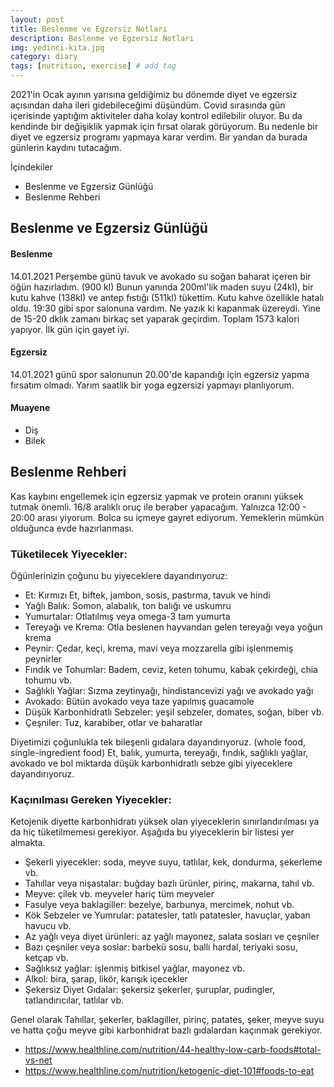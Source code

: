 ```yaml
---
layout: post
title: Beslenme ve Egzersiz Notları
description: Beslenme ve Egzersiz Notları
img: yedinci-kita.jpg
category: diary
tags: [nutrition, exercise] # add tag
---
```


2021'in Ocak ayının yarısına geldiğimiz bu dönemde diyet ve egzersiz açısından daha ileri gidebileceğimi düşündüm.
Covid sırasında gün içerisinde yaptığım aktiviteler daha kolay kontrol edilebilir oluyor. Bu da kendinde bir değişiklik yapmak için fırsat olarak görüyorum.
Bu nedenle bir diyet ve egzersiz programı yapmaya karar verdim. Bir yandan da burada günlerin kaydını tutacağım.

İçindekiler
* Beslenme ve Egzersiz Günlüğü
* Beslenme Rehberi


## Beslenme ve Egzersiz Günlüğü

#### Beslenme

14.01.2021 Perşembe günü tavuk ve avokado su soğan baharat içeren bir öğün hazırladım. (900 kl) Bunun yanında 200ml'lik maden suyu (24kl), bir kutu kahve (138kl) ve antep fıstığı (511kl) tükettim. Kutu kahve özellikle hatalı oldu. 19:30 gibi spor salonuna vardım. Ne yazık ki kapanmak üzereydi. Yine de 15-20 dklık zamanı birkaç set yaparak geçirdim. Toplam 1573 kalori yapıyor. İlk gün için gayet iyi.

#### Egzersiz

14.01.2021 günü spor salonunun 20.00'de kapandığı için egzersiz yapma fırsatım olmadı. Yarım saatlik bir yoga egzersizi yapmayı planlıyorum.

#### Muayene
* Diş
* Bilek

## Beslenme Rehberi

Kas kaybını engellemek için egzersiz yapmak ve protein oranını yüksek tutmak önemli.
16/8 aralıklı oruç ile beraber yapacağım. Yalnızca 12:00 - 20:00 arası yiyorum.
Bolca su içmeye gayret ediyorum.
Yemeklerin mümkün olduğunca evde hazırlanması.

### Tüketilecek Yiyecekler:

Öğünlerinizin çoğunu bu yiyeceklere dayandırıyoruz:

* Et: Kırmızı Et, biftek, jambon, sosis, pastırma, tavuk ve hindi
* Yağlı Balık: Somon, alabalık, ton balığı ve uskumru
* Yumurtalar: Otlatılmış veya omega-3 tam yumurta
* Tereyağı ve Krema: Otla beslenen hayvandan gelen tereyağı veya yoğun krema
* Peynir: Çedar, keçi, krema, mavi veya mozzarella gibi işlenmemiş peynirler
* Fındık ve Tohumlar: Badem, ceviz, keten tohumu, kabak çekirdeği, chia tohumu vb.
* Sağlıklı Yağlar: Sızma zeytinyağı, hindistancevizi yağı ve avokado yağı
* Avokado: Bütün avokado veya taze yapılmış guacamole
* Düşük Karbonhidratlı Sebzeler: yeşil sebzeler, domates, soğan, biber vb.
* Çeşniler: Tuz, karabiber, otlar ve baharatlar

Diyetimizi çoğunlukla tek bileşenli gıdalara dayandırıyoruz. (whole food, single-ingredient food)
Et, balık, yumurta, tereyağı, fındık, sağlıklı yağlar, avokado ve bol miktarda düşük karbonhidratlı sebze gibi yiyeceklere dayandırıyoruz.

### Kaçınılması Gereken Yiyecekler:

Ketojenik diyette karbonhidratı yüksek olan yiyeceklerin sınırlandırılması ya da hiç tüketilmemesi gerekiyor.
Aşağıda bu yiyeceklerin bir listesi yer almakta.

* Şekerli yiyecekler: soda, meyve suyu, tatlılar, kek, dondurma, şekerleme vb.
* Tahıllar veya nişastalar: buğday bazlı ürünler, pirinç, makarna, tahıl vb.
* Meyve: çilek vb. meyveler hariç tüm meyveler
* Fasulye veya baklagiller: bezelye, barbunya, mercimek, nohut vb.
* Kök Sebzeler ve Yumrular: patatesler, tatlı patatesler, havuçlar, yaban havucu vb.
* Az yağlı veya diyet ürünleri: az yağlı mayonez, salata sosları ve çeşniler
* Bazı çeşniler veya soslar: barbekü sosu, ballı hardal, teriyaki sosu, ketçap vb.
* Sağlıksız yağlar: işlenmiş bitkisel yağlar, mayonez vb.
* Alkol: bira, şarap, likör, karışık içecekler
* Şekersiz Diyet Gıdalar: şekersiz şekerler, şuruplar, pudingler, tatlandırıcılar, tatlılar vb.

Genel olarak Tahıllar, şekerler, baklagiller, pirinç, patates, şeker, meyve suyu ve hatta çoğu meyve gibi karbonhidrat bazlı gıdalardan kaçınmak gerekiyor.

* https://www.healthline.com/nutrition/44-healthy-low-carb-foods#total-vs-net
* https://www.healthline.com/nutrition/ketogenic-diet-101#foods-to-eat
